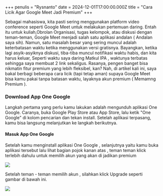 +++
penulis = "Rysnanto"
date = 2024-12-01T17:00:00.000Z
title = "Cara Licik Agar Google Meet Jadi Premium"
+++

Sebagai mahasiswa, kita pasti sering menggunakan platform video conference seperti Google Meet untuk melakukan pertemuan daring. Entah itu untuk kuliah,Obrolan Organisasi, tugas kelompok, atau diskusi dengan teman-teman, Google Meet menjadi salah satu aplikasi andalan ( Andalan saya sih). Namun, satu masalah besar yang sering muncul adalah keterbatasan waktu ketika menggunakan versi gratisnya. Bayangkan, ketika lagi asyik-asyiknya diskusi, tiba-tiba muncul notifikasi waktu habis, dan kita harus keluar, Seperti waktu saya daring Matkul IPA , waktunya terbatas sehingga saya membuat 2 link sekaligus. Rasanya, pengen banget bisa nikmatin fitur premium yang lebih fleksibel, kan? Nah, di artikel kali ini, saya bakal berbagi beberapa cara licik (tapi tetap aman) supaya Google Meet bisa kamu pakai tanpa batasan waktu, layaknya akun premium ( Memamng Premium ).

### Download App One Google

Langkah pertama yang perlu kamu lakukan adalah mengunduh aplikasi One Google. Caranya, buka Google Play Store atau App Store, lalu ketik "One Google" di kolom pencarian dan tekan install. Setelah aplikasi terpasang, kamu bisa langsung melanjutkan ke langkah berikutnya.

#### Masuk App One Google

Setelah kamu menginstall aplikasi One Google , selanjutnya yaitu kamu buka aplikasi tersebut lalu lihat bagian pojok kanan atas , teman teman klick terlebih dahulu untuk memilih akun yang akan di jadikan premium

![](</tutorial/Group 168.svg>)

Setelah teman - teman memilih akun , silahkan klick Upgrade seperti gambar di bawah ini.

![](</tutorial/Group 169.svg>)
